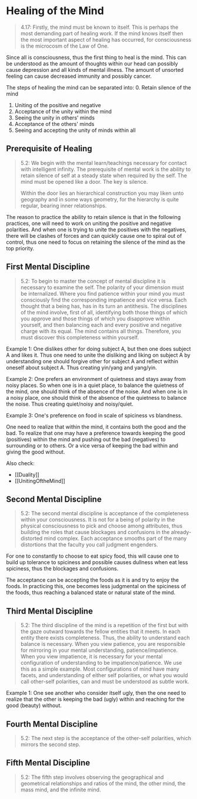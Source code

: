 # Healing of the Mind
>4.17:
>Firstly, the mind must be known to itself. This is perhaps the most demanding part of healing work. If the mind knows itself then the most important aspect of healing has occurred, for consciousness is the microcosm of the Law of One. 

Since all is consciousness, thus the first thing to heal is the mind. This can be understood as the amount of thoughts within our head can possibly cause depression and all kinds of mental illness. The amount of unsorted feeling can cause decreased immunity and possibly cancer. 

The steps of healing the mind can be separated into:
0. Retain silence of the mind
1. Uniting of the positive and negative
2. Acceptance of the unity within the mind
3. Seeing the unity in others' minds
4. Acceptance of the others' minds
5. Seeing and accepting the unity of minds within all
## Prerequisite of Healing
>5.2: 
>We begin with the mental learn/teachings necessary for contact with intelligent infinity. The prerequisite of mental work is the ability to retain silence of self at a steady state when required by the self. The mind must be opened like a door. The key is silence.  
>
>Within the door lies an hierarchical construction you may liken unto geography and in some ways geometry, for the hierarchy is quite regular, bearing inner relationships. 

The reason to practice the ability to retain silence is that in the following practices, one will need to work on uniting the positive and negative polarities. And when one is trying to unite the positives with the negatives, there will be clashes of forces and can quickly cause one to spiral out of control, thus one need to focus on retaining the silence of the mind as the top priority.
## First Mental Discipline  
>5.2:
>To begin to master the concept of mental discipline it is necessary to examine the self. The polarity of your dimension must be internalized. Where you find patience within your mind you must consciously find the corresponding impatience and vice versa. Each thought that a being has, has in its turn an antithesis. The disciplines of the mind involve, first of all, identifying both those things of which you approve and those things of which you disapprove within yourself, and then balancing each and every positive and negative charge with its equal. The mind contains all things. Therefore, you must discover this completeness within yourself. 

Example 1: One dislikes other for doing subject A, but then one does subject A and likes it. Thus one need to unite the disliking and liking on subject A by understanding one should forgive other for subject A and reflect within oneself about subject A. Thus creating yin/yang and yang/yin.

Example 2:  One prefers an environment of quietness and stays away from noisy places. So when one is in a quiet place, to balance the quietness of the mind, one should think of the absence of the noise. And when one is in a noisy place, one should think of the absence of the quietness to balance the noise. Thus creating quiet/noisy and noisy/quiet. 

Example 3: One's preference on food in scale of spiciness vs blandness.

One need to realize that within the mind, it contains both the good and the bad. To realize that one may have a preference towards keeping the good (positives) within the mind and pushing out the bad (negatives) to surrounding or to others. Or a vice versa of keeping the bad within and giving the good without. 

Also check:
- [[Duality]]
- [[UnitingOftheMind]]
## Second Mental Discipline
>5.2:
>The second mental discipline is acceptance of the completeness within your consciousness. It is not for a being of polarity in the physical consciousness to pick and choose among attributes, thus building the roles that cause blockages and confusions in the already-distorted mind complex. Each acceptance smooths part of the many distortions that the faculty you call judgment engenders.  

For one to constantly to choose to eat spicy food, this will cause one to build up tolerance to spiciness and possible causes dullness when eat less spiciness, thus the blockages and confusions. 

The acceptance can be accepting the foods as it is and try to enjoy the foods. In practicing this, one becomes less judgmental on the spiciness of the foods, thus reaching a balanced state or natural state of the mind.
## Third Mental Discipline
>5.2:
>The third discipline of the mind is a repetition of the first but with the gaze outward towards the fellow entities that it meets. In each entity there exists completeness. Thus, the ability to understand each balance is necessary. When you view patience, you are responsible for mirroring in your mental understanding, patience/impatience. When you view impatience, it is necessary for your mental configuration of understanding to be impatience/patience. We use this as a simple example. Most configurations of mind have many facets, and understanding of either self polarities, or what you would call other-self polarities, can and must be understood as subtle work. 

Example 1: One see another who consider itself ugly, then the one need to realize that the other is keeping the bad (ugly) within and reaching for the good (beauty) without. 
## Fourth Mental Discipline
>5.2:
>The next step is the acceptance of the other-self polarities, which mirrors the second step.  
## Fifth Mental Discipline
>5.2:
>The fifth step involves observing the geographical and geometrical relationships and ratios of the mind, the other mind, the mass mind, and the infinite mind.